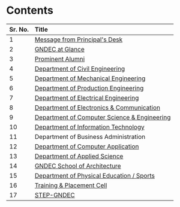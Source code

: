 
# Contents

| Sr. No. | Title                                                            |
|:--------|:-----------------------------------------------------------------|
| 1       | [Message from Principal's Desk](../Principal/Principal.md)       |
| 2       | [GNDEC at Glance](../GNDEC/GNDEC.md)                             |
| 3       | [Prominent Alumni](../Alumni/Alumni.md)                          |
| 4       | [Department of Civil Engineering](../CE/CE.md)                   |
| 5       | [Department of Mechanical Engineering](../ME/ME.md)              |
| 6       | [Department of Production Engineering ](../PE/PE.md)             |
| 7       | [Department of Electrical Engineering](../EE/EE.md)              |
| 8       | [Department of Electronics & Communication](../ECE/ECE.md)       |
| 9       | [Department of Computer Science & Engineering](../CSE/CSE.md)    |
| 10      | [Department of Information Technology](../IT/IT.md)              |
| 11      | Department of Business Administration                            |
| 12      | [Department of Computer Application](../MCA/mca.md)              |
| 13      | [Department of Applied Science](../AppSci/AS.md)                 |
| 14      | [GNDEC School of Architecture](../SoA/SoA.md)                    |
| 15      | [Department of Physical Education / Sports](../Sports/Sports.md) |
| 16      | [Training & Placement Cell](../T&P/t&p.md)                       |
| 17      | [STEP-GNDEC](../STEP/STEP.md)                                    |
